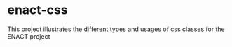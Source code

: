 enact-css
=========

This project illustrates the different types and usages of css classes for the ENACT project
